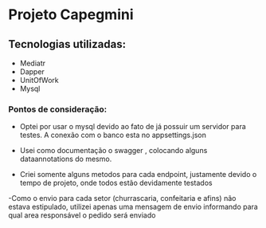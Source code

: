 ﻿# Projeto Capegmini

## Tecnologias utilizadas:

- Mediatr
- Dapper
- UnitOfWork
- Mysql
### Pontos de consideração:
- Optei por usar o mysql devido ao fato de já possuir um servidor para testes. A conexão com o banco esta no appsettings.json

- Usei como documentação o swagger , colocando alguns dataannotations do mesmo.

- Criei somente alguns metodos para cada endpoint, justamente devido o tempo de projeto, onde todos estão devidamente testados

-Como o envio para cada setor (churrascaria, confeitaria e afins) não estava estipulado, utilizei apenas uma mensagem de envio informando para qual area responsável o pedido será enviado
